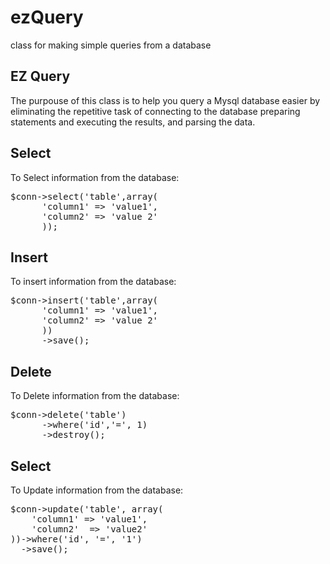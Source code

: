 # ezQuery
class for making simple queries from a database

<h2>EZ Query</h2>

The purpouse of this class is to help you query a Mysql database easier by eliminating the repetitive task of connecting to the database preparing statements and executing the results, and parsing the data.

<h2>Select</h2>

To Select information from the database:

<pre>
$conn->select('table',array(
      'column1' => 'value1',
      'column2' => 'value 2'
      ));
</pre>

<h2>Insert</h2>

To insert information from the database:

<pre>
$conn->insert('table',array(
      'column1' => 'value1',
      'column2' => 'value 2'
      ))
      ->save();
</pre>


<h2>Delete</h2>

To Delete information from the database:

<pre>
$conn->delete('table')
      ->where('id','=', 1)
      ->destroy();
</pre>

<h2>Select</h2>

To Update information from the database:

<pre>
$conn->update('table', array(
    'column1' => 'value1',
    'column2'  => 'value2'
))->where('id', '=', '1')
  ->save();
</pre>


